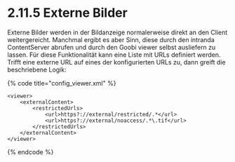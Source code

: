 # 2.11.5 Externe Bilder

Externe Bilder werden in der Bildanzeige normalerweise direkt an den Client weitergereicht. Manchmal ergibt es aber Sinn, diese durch den intranda ContentServer abrufen und durch den Goobi viewer selbst ausliefern zu lassen. Für diese Funktionalität kann eine Liste mit URLs definiert werden. Trifft eine externe URL auf eines der konfigurierten URLs zu, dann greift die beschriebene Logik:

{% code title="config\_viewer.xml" %}
```markup
<viewer>
    <externalContent>
        <restrictedUrls>
            <url>https?://external/restricted/.*</url>
            <url>https?://external/noaccess/.*\.tif</url>
        </restrictedUrls>
    </externalContent>
</viewer>
```
{% endcode %}



